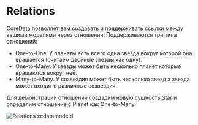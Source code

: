 # Relations
CoreData позволяет вам создавать и поддерживать ссылки между вашими моделями через отношения. Поддерживаются три типа отношений:
- One-to-One. У планеты есть всего одна звезда вокруг которой она вращается (считаем двойные звезды как одну).
- One-to-Many. У звезды может быть несколько планет которые вращаются вокруг неё.
- Many-to-Many. У созвездия может быть несколько звезд а звезда может входит в различные созвездия.

Для демонстрации отношений создадим новую сущность Star и определим отношение с Planet как One-to-Many.

![Relations  xcdatamodeld](https://github.com/DenDmitriev/iOS-Interview/assets/65191747/3db2411f-8e67-4380-806c-a726703c76fb)
